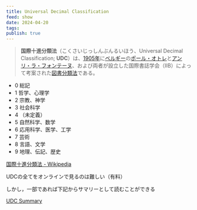 ```yaml
---
title: Universal Decimal Classification
feed: show
date: 2024-04-20
tags: 
publish: true
---
```

> **国際十進分類法**（こくさいじっしんぶんるいほう、Universal Decimal Classification; **UDC**）は、[1905年](https://ja.wikipedia.org/wiki/1905%E5%B9%B4 "1905年")に[ベルギー](https://ja.wikipedia.org/wiki/%E3%83%99%E3%83%AB%E3%82%AE%E3%83%BC "ベルギー")の[ポール・オトレ](https://ja.wikipedia.org/wiki/%E3%83%9D%E3%83%BC%E3%83%AB%E3%83%BB%E3%82%AA%E3%83%88%E3%83%AC "ポール・オトレ")と[アンリ・ラ・フォンテーヌ](https://ja.wikipedia.org/wiki/%E3%82%A2%E3%83%B3%E3%83%AA%E3%83%BB%E3%83%A9%E3%83%BB%E3%83%95%E3%82%A9%E3%83%B3%E3%83%86%E3%83%BC%E3%83%8C "アンリ・ラ・フォンテーヌ")、および両者が設立した国際書誌学会（IIB）によって考案された[図書分類法](https://ja.wikipedia.org/wiki/%E5%9B%B3%E6%9B%B8%E5%88%86%E9%A1%9E%E6%B3%95 "図書分類法")である。

- 0 総記
- 1 哲学、心理学
- 2 宗教、神学
- 3 社会科学
- 4 （未定義）
- 5 自然科学、数学
- 6 応用科学、医学、工学
- 7 芸術
- 8 言語、文学
- 9 地理、伝記、歴史

[国際十進分類法 - Wikipedia](https://ja.wikipedia.org/wiki/%E5%9B%BD%E9%9A%9B%E5%8D%81%E9%80%B2%E5%88%86%E9%A1%9E%E6%B3%95)

UDCの全てをオンラインで見るのは難しい（有料）

しかし，一部であれば下記からサマリーとして読むことができる

[UDC Summary](https://udcsummary.info/php/index.php?lang=ja)
